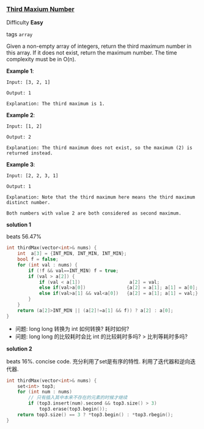 ### [Third Maxium Number](https://leetcode.com/problems/third-maximum-number/M)  

Difficulty **Easy**

tags `array`

Given a non-empty array of integers, return the third maximum number in this array. If it does not exist, return the maximum number. The time complexity must be in O(n).

**Example 1**:
```
Input: [3, 2, 1]

Output: 1

Explanation: The third maximum is 1.
```

**Example 2**:
```
Input: [1, 2]

Output: 2

Explanation: The third maximum does not exist, so the maximum (2) is returned instead.
```
**Example 3**:
```
Input: [2, 2, 3, 1]

Output: 1

Explanation: Note that the third maximum here means the third maximum distinct number.

Both numbers with value 2 are both considered as second maximum.
```
**solution 1**

beats 56.47%

```c++
int thirdMax(vector<int>& nums) {
    int  a[3] = {INT_MIN, INT_MIN, INT_MIN};
    bool f = false;
    for (int val : nums) {
        if (!f && val==INT_MIN) f = true;
        if (val > a[2]) {
            if (val < a[1])                  a[2] = val;
            else if(val>a[0])               {a[2] = a[1]; a[1] = a[0]; a[0] = val;}
            else if(val>a[1] && val<a[0])   {a[2] = a[1]; a[1] = val;}
        }
    }
    return (a[2]>INT_MIN || (a[2]!=a[1] && f)) ? a[2] : a[0];
}
```
- 问题: long long 转换为 int 如何转换? 耗时如何?
- 问题: long long 的比较耗时会比 int 的比较耗时多吗?  > 比判等耗时多吗?

**solution 2**

beats 16%. concise code. 充分利用了set是有序的特性. 利用了迭代器和逆向迭代器.
```c++
int thirdMax(vector<int>& nums) {
    set<int> top3;
    for (int num : nums)
        // 只有插入其中本来不存在的元素的时候才继续
        if (top3.insert(num).second && top3.size() > 3)  
            top3.erase(top3.begin());
    return top3.size() == 3 ? *top3.begin() : *top3.rbegin();
}
```
